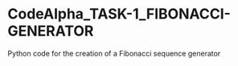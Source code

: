 # CodeAlpha_TASK-1_FIBONACCI-GENERATOR
Python code for the creation of a Fibonacci sequence generator

